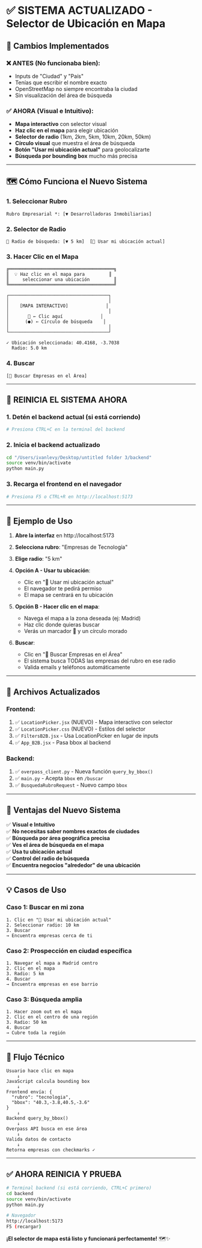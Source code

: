 # ✅ SISTEMA ACTUALIZADO - Selector de Ubicación en Mapa

## 🎯 Cambios Implementados

### ❌ ANTES (No funcionaba bien):
- Inputs de "Ciudad" y "País"
- Tenías que escribir el nombre exacto
- OpenStreetMap no siempre encontraba la ciudad
- Sin visualización del área de búsqueda

### ✅ AHORA (Visual e Intuitivo):
- **Mapa interactivo** con selector visual
- **Haz clic en el mapa** para elegir ubicación
- **Selector de radio** (1km, 2km, 5km, 10km, 20km, 50km)
- **Círculo visual** que muestra el área de búsqueda
- **Botón "Usar mi ubicación actual"** para geolocalizarte
- **Búsqueda por bounding box** mucho más precisa

---

## 🗺️ Cómo Funciona el Nuevo Sistema

### 1. Seleccionar Rubro
```
Rubro Empresarial *: [▼ Desarrolladoras Inmobiliarias]
```

### 2. Selector de Radio
```
📍 Radio de búsqueda: [▼ 5 km]  [📍 Usar mi ubicación actual]
```

### 3. Hacer Clic en el Mapa
```
╔═══════════════════════════════════════╗
║  💡 Haz clic en el mapa para         ║
║     seleccionar una ubicación         ║
╚═══════════════════════════════════════╝

┌─────────────────────────────────────┐
│                                     │
│    [MAPA INTERACTIVO]              │
│                                     │
│       📍 ← Clic aquí              │
│      (●) ← Círculo de búsqueda    │
│                                     │
└─────────────────────────────────────┘

✓ Ubicación seleccionada: 40.4168, -3.7038
  Radio: 5.0 km
```

### 4. Buscar
```
[🚀 Buscar Empresas en el Área]
```

---

## 🚀 REINICIA EL SISTEMA AHORA

### 1. Detén el backend actual (si está corriendo)
```bash
# Presiona CTRL+C en la terminal del backend
```

### 2. Inicia el backend actualizado
```bash
cd "/Users/ivanlevy/Desktop/untitled folder 3/backend"
source venv/bin/activate
python main.py
```

### 3. Recarga el frontend en el navegador
```bash
# Presiona F5 o CTRL+R en http://localhost:5173
```

---

## 📍 Ejemplo de Uso

1. **Abre la interfaz** en http://localhost:5173

2. **Selecciona rubro**: "Empresas de Tecnología"

3. **Elige radio**: "5 km"

4. **Opción A - Usar tu ubicación**:
   - Clic en "📍 Usar mi ubicación actual"
   - El navegador te pedirá permiso
   - El mapa se centrará en tu ubicación

5. **Opción B - Hacer clic en el mapa**:
   - Navega el mapa a la zona deseada (ej: Madrid)
   - Haz clic donde quieras buscar
   - Verás un marcador 📍 y un círculo morado

6. **Buscar**:
   - Clic en "🚀 Buscar Empresas en el Área"
   - El sistema busca TODAS las empresas del rubro en ese radio
   - Valida emails y teléfonos automáticamente

---

## 🔧 Archivos Actualizados

### Frontend:
1. ✅ `LocationPicker.jsx` (NUEVO) - Mapa interactivo con selector
2. ✅ `LocationPicker.css` (NUEVO) - Estilos del selector
3. ✅ `FiltersB2B.jsx` - Usa LocationPicker en lugar de inputs
4. ✅ `App_B2B.jsx` - Pasa bbox al backend

### Backend:
1. ✅ `overpass_client.py` - Nueva función `query_by_bbox()`
2. ✅ `main.py` - Acepta `bbox` en `/buscar`
3. ✅ `BusquedaRubroRequest` - Nuevo campo `bbox`

---

## 🎯 Ventajas del Nuevo Sistema

✅ **Visual e Intuitivo**  
✅ **No necesitas saber nombres exactos de ciudades**  
✅ **Búsqueda por área geográfica precisa**  
✅ **Ves el área de búsqueda en el mapa**  
✅ **Usa tu ubicación actual**  
✅ **Control del radio de búsqueda**  
✅ **Encuentra negocios "alrededor" de una ubicación**  

---

## 💡 Casos de Uso

### Caso 1: Buscar en mi zona
```
1. Clic en "📍 Usar mi ubicación actual"
2. Seleccionar radio: 10 km
3. Buscar
→ Encuentra empresas cerca de ti
```

### Caso 2: Prospección en ciudad específica
```
1. Navegar el mapa a Madrid centro
2. Clic en el mapa
3. Radio: 5 km
4. Buscar
→ Encuentra empresas en ese barrio
```

### Caso 3: Búsqueda amplia
```
1. Hacer zoom out en el mapa
2. Clic en el centro de una región
3. Radio: 50 km
4. Buscar
→ Cubre toda la región
```

---

## 🔄 Flujo Técnico

```
Usuario hace clic en mapa
    ↓
JavaScript calcula bounding box
    ↓
Frontend envía: {
  "rubro": "tecnologia",
  "bbox": "40.3,-3.8,40.5,-3.6"
}
    ↓
Backend query_by_bbox()
    ↓
Overpass API busca en ese área
    ↓
Valida datos de contacto
    ↓
Retorna empresas con checkmarks ✓
```

---

## ✅ AHORA REINICIA Y PRUEBA

```bash
# Terminal backend (si está corriendo, CTRL+C primero)
cd backend
source venv/bin/activate
python main.py

# Navegador
http://localhost:5173
F5 (recargar)
```

**¡El selector de mapa está listo y funcionará perfectamente!** 🗺️✨


